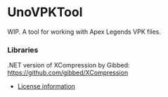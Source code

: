 # UnoVPKTool
WIP. A tool for working with Apex Legends VPK files.


### Libraries
.NET version of XCompression by Gibbed: https://github.com/gibbed/XCompression
- [License information](XCompression/LICENSE.txt)
